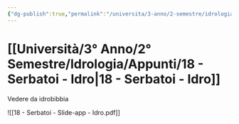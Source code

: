 ```yaml
---
{"dg-publish":true,"permalink":"/universita/3-anno/2-semestre/idrologia/appunti/18-serbatoi-idro/","tags":["UNI"]}
---
```


# [[Università/3° Anno/2° Semestre/Idrologia/Appunti/18 - Serbatoi - Idro\|18 - Serbatoi - Idro]]

Vedere da idrobibbia

![[18 - Serbatoi - Slide-app - Idro.pdf]]